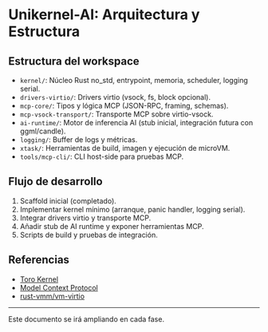 # Unikernel-AI: Arquitectura y Estructura

## Estructura del workspace

- `kernel/`: Núcleo Rust no_std, entrypoint, memoria, scheduler, logging serial.
- `drivers-virtio/`: Drivers virtio (vsock, fs, block opcional).
- `mcp-core/`: Tipos y lógica MCP (JSON-RPC, framing, schemas).
- `mcp-vsock-transport/`: Transporte MCP sobre virtio-vsock.
- `ai-runtime/`: Motor de inferencia AI (stub inicial, integración futura con ggml/candle).
- `logging/`: Buffer de logs y métricas.
- `xtask/`: Herramientas de build, imagen y ejecución de microVM.
- `tools/mcp-cli/`: CLI host-side para pruebas MCP.

## Flujo de desarrollo

1. Scaffold inicial (completado).
2. Implementar kernel mínimo (arranque, panic handler, logging serial).
3. Integrar drivers virtio y transporte MCP.
4. Añadir stub de AI runtime y exponer herramientas MCP.
5. Scripts de build y pruebas de integración.

## Referencias
- [Toro Kernel](https://github.com/torokernel/torokernel)
- [Model Context Protocol](https://modelcontextprotocol.io/specification/2025-03-26)
- [rust-vmm/vm-virtio](https://github.com/rust-vmm/vm-virtio)

---

Este documento se irá ampliando en cada fase.
